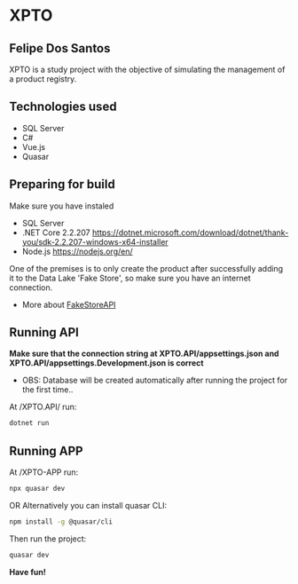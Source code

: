 # XPTO
## Felipe Dos Santos

XPTO is a study project with the objective of simulating the management of a product registry.

## Technologies used
- SQL Server
- C#
- Vue.js
- Quasar


## Preparing for build
Make sure you have instaled
- SQL Server
- .NET Core 2.2.207
https://dotnet.microsoft.com/download/dotnet/thank-you/sdk-2.2.207-windows-x64-installer
- Node.js
https://nodejs.org/en/

One of the premises is to only create the product after successfully adding it to the Data Lake 'Fake Store', so make sure you have an internet connection.
- More about [FakeStoreAPI]


## Running API
**Make sure that the connection string at XPTO.API/appsettings.json and XPTO.API/appsettings.Development.json is correct**
- OBS: Database will be created automatically after running the project for the first time..

At /XPTO.API/ run:
```sh
dotnet run
```


## Running APP
At /XPTO-APP run:
```sh
npx quasar dev
```
OR Alternatively you can install quasar CLI:
```sh
npm install -g @quasar/cli
```
Then run the project:
```sh
quasar dev
```

**Have fun!**

   [fakestoreapi]: <https://fakestoreapi.com/docs>